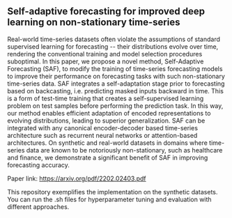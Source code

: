 ## Self-adaptive forecasting for improved deep learning on non-stationary time-series

Real-world time-series datasets often violate the assumptions of standard supervised learning for forecasting -- their distributions evolve over time, rendering the conventional training and model selection procedures suboptimal. In this paper, we propose a novel method, Self-Adaptive Forecasting (SAF), to modify the training of time-series forecasting models to improve their performance on forecasting tasks with such non-stationary time-series data. SAF integrates a self-adaptation stage prior to forecasting based on backcasting, i.e. predicting masked inputs backward in time. This is a form of test-time training that creates a self-supervised learning problem on test samples before performing the prediction task. In this way, our method enables efficient adaptation of encoded representations to evolving distributions, leading to superior generalization. SAF can be integrated with any canonical encoder-decoder based time-series architecture such as recurrent neural networks or attention-based architectures. On synthetic and real-world datasets in domains where time-series data are known to be notoriously non-stationary, such as healthcare and finance, we demonstrate a significant benefit of SAF in improving forecasting accuracy.

Paper link: https://arxiv.org/pdf/2202.02403.pdf

This repository exemplifies the implementation on the synthetic datasets. You can run the .sh files for hyperparameter tuning and evaluation with different approaches.
